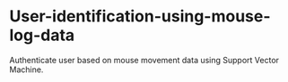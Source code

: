 # User-identification-using-mouse-log-data
Authenticate user based on mouse movement data using Support Vector Machine.
